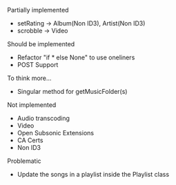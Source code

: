 Partially implemented

- setRating -> Album(Non ID3), Artist(Non ID3)
- scrobble -> Video

Should be implemented

- Refactor "if \* else None" to use oneliners
- POST Support

To think more...

- Singular method for getMusicFolder(s)

Not implemented

- Audio transcoding
- Video
- Open Subsonic Extensions
- CA Certs
- Non ID3

Problematic

- Update the songs in a playlist inside the Playlist class
